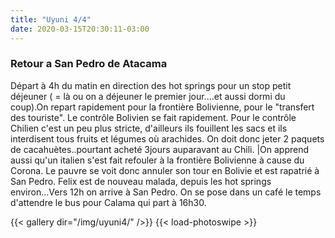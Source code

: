 ```yaml
---
title: "Uyuni 4/4"
date: 2020-03-15T20:30:11-03:00
---
```


### Retour a San Pedro de Atacama

Départ à 4h du matin en direction des hot springs pour un stop petit déjeuner ( = là ou on a déjeuner le premier jour....et aussi dormi du coup).On repart rapidement pour la frontière Bolivienne, pour le "transfert des touriste". 
Le contrôle Bolivien se fait rapidement. 
Pour le contrôle Chilien c'est un peu plus stricte, d'ailleurs ils fouillent les sacs et ils interdisent tous fruits et légumes où arachides. On doit donc jeter 2 paquets de cacahuètes..pourtant acheté 3jours auparavant au Chili. |On apprend aussi qu'un italien s'est fait refouler à la frontière Bolivienne à cause du Corona. Le pauvre se voit donc annuler son tour en Bolivie et est rapatrié à San Pedro. 
Felix est de nouveau malada, depuis les hot springs environ...Vers 12h on arrive à San Pedro. On se pose dans un café le temps d'attendre le bus pour Calama qui part à 16h30. 

{{< gallery dir="/img/uyuni4/" />}} {{< load-photoswipe >}}


